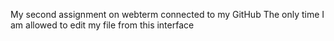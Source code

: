 My second assignment on webterm connected to my GitHub
The only time I am allowed to edit my file from this interface
